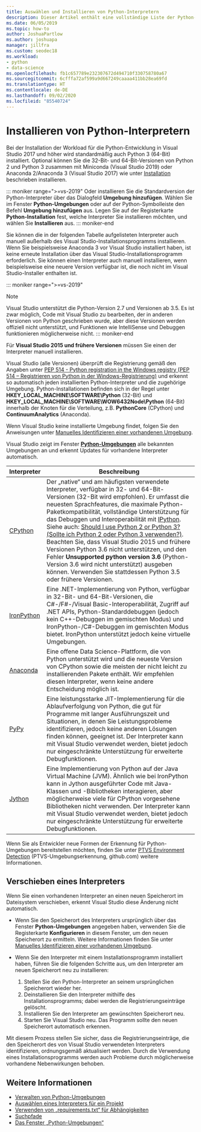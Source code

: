```yaml
---
title: Auswählen und Installieren von Python-Interpretern
description: Dieser Artikel enthält eine vollständige Liste der Python-Interpreter, die in Visual Studio unterstützt werden, sowie kurze Anweisungen dazu, wo die entsprechenden Installationsprogramme zu finden sind.
ms.date: 06/05/2019
ms.topic: how-to
author: JoshuaPartlow
ms.author: joshuapa
manager: jillfra
ms.custom: seodec18
ms.workload:
- python
- data-science
ms.openlocfilehash: fb1c657789e232307672d494710f330758780a67
ms.sourcegitcommit: 6cfffa72af599a9d667249caaaa411bb28ea69fd
ms.translationtype: HT
ms.contentlocale: de-DE
ms.lasthandoff: 09/02/2020
ms.locfileid: "85540724"
---
```

# <a name="install-python-interpreters"></a>Installieren von Python-Interpretern

Bei der Installation der Workload für die Python-Entwicklung in Visual Studio 2017 und höher wird standardmäßig auch Python 3 (64-Bit) installiert. Optional können Sie die 32-Bit- und 64-Bit-Versionen von Python 2 und Python 3 zusammen mit Miniconda (Visual Studio 2019) oder Anaconda 2/Anaconda 3 (Visual Studio 2017) wie unter [Installation](installing-python-support-in-visual-studio.md) beschrieben installieren.

::: moniker range=">=vs-2019"
Oder installieren Sie die Standardversion der Python-Interpreter über das Dialogfeld **Umgebung hinzufügen**. Wählen Sie im Fenster **Python-Umgebungen** oder auf der Python-Symbolleiste den Befehl **Umgebung hinzufügen** aus. Legen Sie auf der Registerkarte **Python-Installation** fest, welche Interpreter Sie installieren möchten, und wählen Sie **Installieren** aus.
::: moniker-end

Sie können die in der folgenden Tabelle aufgelisteten Interpreter auch manuell außerhalb des Visual Studio-Installationsprogramms installieren. Wenn Sie beispielsweise Anaconda 3 vor Visual Studio installiert haben, ist keine erneute Installation über das Visual Studio-Installationsprogramm erforderlich. Sie können einen Interpreter auch manuell installieren, wenn beispielsweise eine neuere Version verfügbar ist, die noch nicht im Visual Studio-Installer enthalten ist.

::: moniker range=">=vs-2019"
> [!Note]
> Visual Studio unterstützt die Python-Version 2.7 und Versionen ab 3.5. Es ist zwar möglich, Code mit Visual Studio zu bearbeiten, der in anderen Versionen von Python geschrieben wurde, aber diese Versionen werden offiziell nicht unterstützt, und Funktionen wie IntelliSense und Debuggen funktionieren möglicherweise nicht.
::: moniker-end

Für **Visual Studio 2015 und frühere Versionen** müssen Sie einen der Interpreter manuell installieren.

Visual Studio (alle Versionen) überprüft die Registrierung gemäß den Angaben unter [PEP 514 - Python registration in the Windows registry (PEP 514 – Registrieren von Python in der Windows-Registrierung)](https://www.python.org/dev/peps/pep-0514/) und erkennt so automatisch jeden installierten Python-Interpreter und die zugehörige Umgebung. Python-Installationen befinden sich in der Regel unter **HKEY_LOCAL_MACHINE\SOFTWARE\Python** (32-Bit) und **HKEY_LOCAL_MACHINE\SOFTWARE\WOW6432Node\Python** (64-Bit) innerhalb der Knoten für die Verteilung, z.B. **PythonCore** (CPython) und **ContinuumAnalytics** (Anaconda).

Wenn Visual Studio keine installierte Umgebung findet, folgen Sie den Anweisungen unter [Manuelles Identifizieren einer vorhandenen Umgebung](managing-python-environments-in-visual-studio.md#manually-identify-an-existing-environment).

Visual Studio zeigt im Fenster [**Python-Umgebungen**](managing-python-environments-in-visual-studio.md#the-python-environments-window) alle bekannten Umgebungen an und erkennt Updates für vorhandene Interpreter automatisch.

| Interpreter | Beschreibung |
| --- | --- |
| [CPython](https://www.python.org/) | Der „native“ und am häufigsten verwendete Interpreter, verfügbar in 32- und 64-Bit-Versionen (32-Bit wird empfohlen). Er umfasst die neuesten Sprachfeatures, die maximale Python-Paketkompatibilität, vollständige Unterstützung für das Debuggen und Interoperabilität mit [IPython](https://ipython.org/). Siehe auch: [Should I use Python 2 or Python 3? (Sollte ich Python 2 oder Python 3 verwenden?)](https://wiki.python.org/moin/Python2orPython3). Beachten Sie, dass Visual Studio 2015 und frühere Versionen Python 3.6 nicht unterstützen, und den Fehler **Unsupported python version 3.6** (Python-Version 3.6 wird nicht unterstützt) ausgeben können. Verwenden Sie stattdessen Python 3.5 oder frühere Versionen. |
| [IronPython](https://github.com/IronLanguages/ironpython2) | Eine .NET-Implementierung von Python, verfügbar in 32-Bit- und 64-Bit-Versionen, die C#-/F#-/Visual Basic-Interoperabilität, Zugriff auf .NET APIs, Python-Standarddebuggen (jedoch kein C++-Debuggen im gemischten Modus) und IronPython-/C#-Debuggen im gemischten Modus bietet. IronPython unterstützt jedoch keine virtuelle Umgebungen. |
| [Anaconda](https://www.continuum.io) | Eine offene Data Science-Plattform, die von Python unterstützt wird und die neueste Version von CPython sowie die meisten der nicht leicht zu installierenden Pakete enthält. Wir empfehlen diesen Interpreter, wenn keine andere Entscheidung möglich ist. |
| [PyPy](https://www.pypy.org/) | Eine leistungsstarke JIT-Implementierung für die Ablaufverfolgung von Python, die gut für Programme mit langer Ausführungszeit und Situationen, in denen Sie Leistungsprobleme identifizieren, jedoch keine anderen Lösungen finden können, geeignet ist. Der Interpreter kann mit Visual Studio verwendet werden, bietet jedoch nur eingeschränkte Unterstützung für erweiterte Debugfunktionen. |
| [Jython](https://www.jython.org/) | Eine Implementierung von Python auf der Java Virtual Machine (JVM). Ähnlich wie bei IronPython kann in Jython ausgeführter Code mit Java-Klassen und -Bibliotheken interagieren, aber möglicherweise viele für CPython vorgesehene Bibliotheken nicht verwenden. Der Interpreter kann mit Visual Studio verwendet werden, bietet jedoch nur eingeschränkte Unterstützung für erweiterte Debugfunktionen. |

Wenn Sie als Entwickler neue Formen der Erkennung für Python-Umgebungen bereitstellen möchten, finden Sie unter [PTVS Environment Detection](https://github.com/Microsoft/PTVS/wiki/Extensibility-Environments) (PTVS-Umgebungserkennung, github.com) weitere Informationen.

## <a name="move-an-interpreter"></a>Verschieben eines Interpreters

Wenn Sie einen vorhandenen Interpreter an einen neuen Speicherort im Dateisystem verschieben, erkennt Visual Studio diese Änderung nicht automatisch.

- Wenn Sie den Speicherort des Interpreters ursprünglich über das Fenster **Python-Umgebungen** angegeben haben, verwenden Sie die Registerkarte **Konfigurieren** in diesem Fenster, um den neuen Speicherort zu ermitteln. Weitere Informationen finden Sie unter [Manuelles Identifizieren einer vorhandenen Umgebung](managing-python-environments-in-visual-studio.md#manually-identify-an-existing-environment).

- Wenn Sie den Interpreter mit einem Installationsprogramm installiert haben, führen Sie die folgenden Schritte aus, um den Interpreter am neuen Speicherort neu zu installieren:

  1. Stellen Sie den Python-Interpreter an seinem ursprünglichen Speicherort wieder her.
  2. Deinstallieren Sie den Interpreter mithilfe des Installationsprogramms; dabei werden die Registrierungseinträge gelöscht.
  3. Installieren Sie den Interpreter am gewünschten Speicherort neu.
  4. Starten Sie Visual Studio neu. Das Programm sollte den neuen Speicherort automatisch erkennen.

Mit diesem Prozess stellen Sie sicher, dass die Registrierungseinträge, die den Speicherort des von Visual Studio verwendeten Interpreters identifizieren, ordnungsgemäß aktualisiert werden. Durch die Verwendung eines Installationsprogramms werden auch Probleme durch möglicherweise vorhandene Nebenwirkungen behoben.

## <a name="see-also"></a>Weitere Informationen

- [Verwalten von Python-Umgebungen](managing-python-environments-in-visual-studio.md)
- [Auswählen eines Interpreters für ein Projekt](selecting-a-python-environment-for-a-project.md)
- [Verwenden von „requirements.txt“ für Abhängigkeiten](managing-required-packages-with-requirements-txt.md)
- [Suchpfade](search-paths.md)
- [Das Fenster „Python-Umgebungen“](python-environments-window-tab-reference.md)
